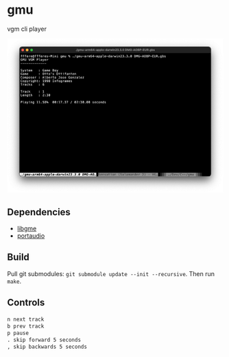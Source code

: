 # gmu
vgm cli player

![screenshot](Screenshot-2024-02-21.png)

## Dependencies
- [libgme](https://github.com/mcfiredrill/libgme)
- [portaudio](https://www.portaudio.com/)

## Build
Pull git submodules: `git submodule update --init --recursive`. Then run `make`.

## Controls
```
n next track
b prev track
p pause
. skip forward 5 seconds
, skip backwards 5 seconds
```